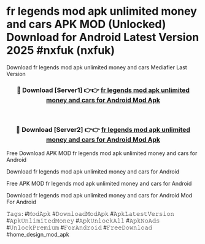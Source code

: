 # fr legends mod apk unlimited money and cars APK MOD (Unlocked) Download for Android Latest Version 2025 #nxfuk (nxfuk)
Download fr legends mod apk unlimited money and cars Mediafier Last Version

<div align="center">
<h3>🔴 Download [Server1] 👉👉 <a href="https://app.mediaupload.pro?title=fr_legends_mod_apk_unlimited_money_and_cars&ref=24F">fr legends mod apk unlimited money and cars for Android Mod Apk</a></h3><br>

<h3>🔴 Download [Server2] 👉👉 <a href="https://app.mediaupload.pro?title=fr_legends_mod_apk_unlimited_money_and_cars&ref=24F">fr legends mod apk unlimited money and cars for Android Mod Apk</a></h3>
</div>


Free Download APK MOD fr legends mod apk unlimited money and cars for Android

Download fr legends mod apk unlimited money and cars for Android 

Free APK MOD fr legends mod apk unlimited money and cars for Android 

Download fr legends mod apk unlimited money and cars for Android Mod For Android

𝚃𝚊𝚐𝚜: #𝙼𝚘𝚍𝙰𝚙𝚔 #𝙳𝚘𝚠𝚗𝚕𝚘𝚊𝚍𝙼𝚘𝚍𝙰𝚙𝚔 #𝙰𝚙𝚔𝙻𝚊𝚝𝚎𝚜𝚝𝚅𝚎𝚛𝚜𝚒𝚘𝚗 #𝙰𝚙𝚔𝚄𝚗𝚕𝚒𝚖𝚒𝚝𝚎𝚍𝙼𝚘𝚗𝚎𝚢 #𝙰𝚙𝚔𝚄𝚗𝚕𝚘𝚌𝚔𝙰𝚕𝚕 #𝙰𝚙𝚔𝙽𝚘𝙰𝚍𝚜 #𝚄𝚗𝚕𝚘𝚌𝚔𝙿𝚛𝚎𝚖𝚒𝚞𝚖 #𝙵𝚘𝚛𝙰𝚗𝚍𝚛𝚘𝚒𝚍 #𝙵𝚛𝚎𝚎𝙳𝚘𝚠𝚗𝚕𝚘𝚊𝚍 #home_design_mod_apk